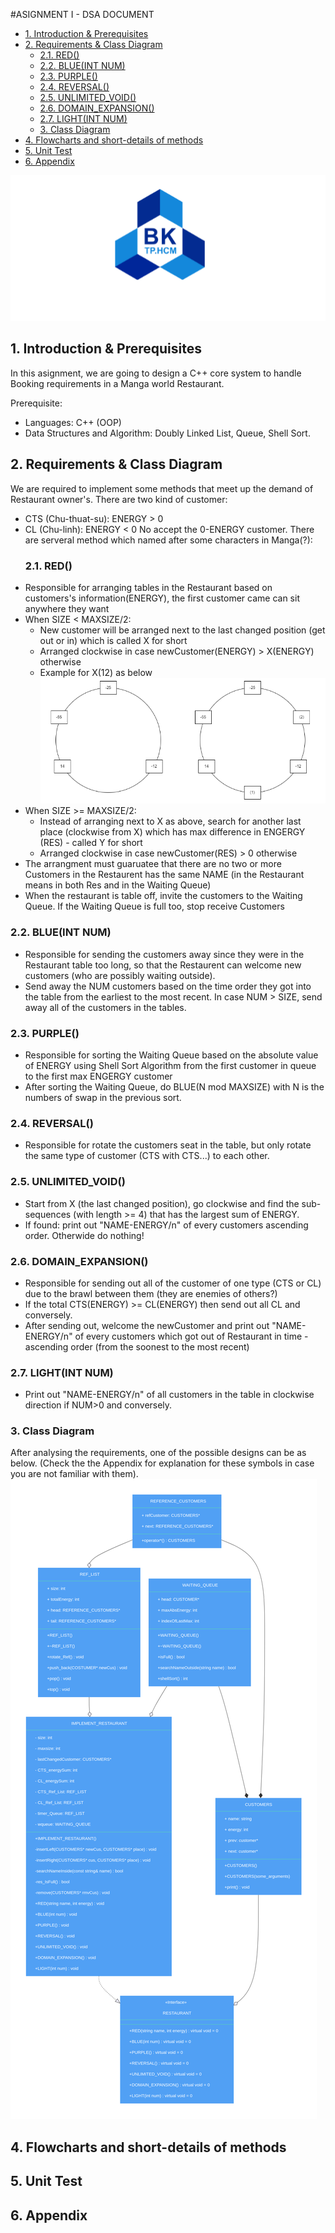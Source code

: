 #ASIGNMENT I - DSA DOCUMENT
- [1. Introduction \& Prerequisites](#1-introduction--prerequisites)
- [2. Requirements \& Class Diagram](#2-requirements--class-diagram)
  - [2.1. RED()](#21-red)
  - [2.2. BLUE(INT NUM)](#22-blueint-num)
  - [2.3. PURPLE()](#23-purple)
  - [2.4. REVERSAL()](#24-reversal)
  - [2.5. UNLIMITED\_VOID()](#25-unlimited_void)
  - [2.6. DOMAIN\_EXPANSION()](#26-domain_expansion)
  - [2.7. LIGHT(INT NUM)](#27-lightint-num)
  - [3. Class Diagram](#3-class-diagram)
- [4. Flowcharts and short-details of methods](#4-flowcharts-and-short-details-of-methods)
- [5. Unit Test](#5-unit-test)
- [6. Appendix](#6-appendix)

![Alt text](image-2.png)
## 1. Introduction & Prerequisites ##

In this asignment, we are going to design a C++ core system to handle Booking requirements in a Manga world Restaurant.

Prerequisite:
- Languages: C++ (OOP)
- Data Structures and Algorithm: Doubly Linked List, Queue, Shell Sort. 

## 2. Requirements & Class Diagram ##
We are required to implement some methods that meet up the demand of Restaurant owner's. There are two kind of customer:
- CTS (Chu-thuat-su): ENERGY > 0
- CL  (Chu-linh): ENERGY < 0
No accept the 0-ENERGY customer.
There are serveral method which named after some characters in Manga(?):
  ### 2.1. RED() ###
- Responsible for arranging tables in the Restaurant based on customers's information(ENERGY), the first customer came can sit anywhere they want
- When SIZE < MAXSIZE/2:
    - New customer will be arranged next to the last changed position (get out or in) which is called X for short
    - Arranged clockwise in case newCustomer(ENERGY) > X(ENERGY) otherwise
    - Example for X(12) as below
     ![Alt text](image-3.png)
- When SIZE >= MAXSIZE/2:
    + Instead of arranging next to X as above, search for another last place (clockwise from X) which has max difference in ENGERGY (RES) - called Y for short 
    + Arranged clockwise in case newCustomer(RES) > 0 otherwise
- The arrangment must guaruatee that there are no two or more Customers in the Restaurent has the same NAME (in the Restaurant means in both Res and in the Waiting Queue)
- When the restaurant is table off, invite the customers to the Waiting Queue. If the Waiting Queue is full too, stop receive Customers
### 2.2. BLUE(INT NUM) ###
- Responsible for sending the customers away since they were in the Restaurant table too long, so that the Restaurent can welcome new customers (who are possibly waiting outside). 
- Send away the NUM customers based on the time order they got into the table from the earliest to the most recent. In case NUM > SIZE, send away all of the customers in the tables.
### 2.3. PURPLE() ###
- Responsible for sorting the Waiting Queue based on the absolute value of ENERGY using Shell Sort Algorithm from the first customer in queue to the first max ENGERGY customer
- After sorting the Waiting Queue, do BLUE(N mod MAXSIZE) with N is the numbers of swap in the previous sort.
### 2.4. REVERSAL() ###
- Responsible for rotate the customers seat in the table, but only rotate the same type of customer (CTS with CTS...) to each other.
### 2.5. UNLIMITED_VOID() ###
- Start from X (the last changed position), go clockwise and find the sub-sequences (with length >= 4) that has the largest sum of ENERGY.
- If found: print out "NAME-ENERGY/n" of every customers ascending order. Otherwide do nothing!
### 2.6. DOMAIN_EXPANSION() ###
- Responsible for sending out all of the customer of one type (CTS or CL) due to the brawl between them (they are enemies of others?)
- If the total CTS(ENERGY) >= CL(ENERGY) then send out all CL and conversely.
- After sending out, welcome the newCustomer and print out "NAME-ENERGY/n" of every customers which got out of Restaurant in time - ascending order (from the soonest to the most recent)
### 2.7. LIGHT(INT NUM) ###
- Print out "NAME-ENERGY/n" of all customers in the table in clockwise direction if NUM>0 and conversely.
  
### 3. Class Diagram ###
After analysing the requirements, one of the possible designs can be as below. 
(Check the the Appendix for explanation for these symbols in case you are not familiar with them).
![Alt text](gleek-_qjhpOAMsbRipjw7XC1L4Q.png)
## 4. Flowcharts and short-details of methods
## 5. Unit Test ##
## 6. Appendix ##




